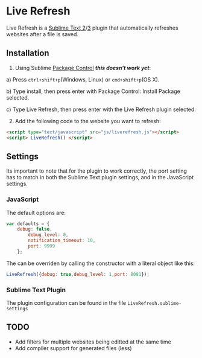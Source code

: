 Live Refresh
============

Live Refresh is a [Sublime Text 2](http://www.sublimetext.com)/[3](http://www.sublimetext.com/3) plugin that automatically refreshes websites after a file is saved.

Installation
------------

1. Using Sublime [Package Control](http://wbond.net/sublime_packages/package_control/installation) __*this doesn't work yet*__:

  a) Press `ctrl+shift+p`(Windows, Linux) or `cmd+shift+p`(OS X).
  
  b) Type install, then press enter with Package Control: Install Package selected.
  
  c) Type Live Refresh, then press enter with the Live Refresh plugin selected.

2. Add the following code to the website you want to refresh:
```html
<script type="text/javascript" src="js/liverefresh.js"></script>
<script> LiveRefresh() </script>
```

Settings
--------

Its important to note that for the plugin to work correctly, the port setting has to match in both the Sublime Text plugin settings, and in the JavaScript settings.

### JavaScript

The default options are:
```javascript
var defaults = {
 	debug: false,
		debug_level: 0,
		notification_timeout: 10,
		port: 9999
	};
```

The can be overriden by calling the constructor with a literal object like this:

```javascript
LiveRefresh({debug: true,debug_level: 1,port: 8081});
```

### Sublime Text Plugin

The plugin configuration can be found in the file `LiveRefresh.sublime-settings`

TODO
----

* Add filters for multiple websites being editted at the same time
* Add compiler support for generated files (less)





